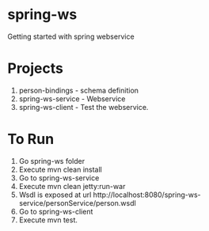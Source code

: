 spring-ws
=================

Getting started with spring webservice

Projects
==================
1. person-bindings - schema definition
2. spring-ws-service - Webservice
3. spring-ws-client - Test the webservice.   


To Run
=================
1. Go spring-ws folder
2. Execute mvn clean install
3. Go to spring-ws-service
4. Execute mvn clean jetty:run-war
5. Wsdl is exposed at url http://localhost:8080/spring-ws-service/personService/person.wsdl
6. Go to spring-ws-client
7. Execute mvn test.